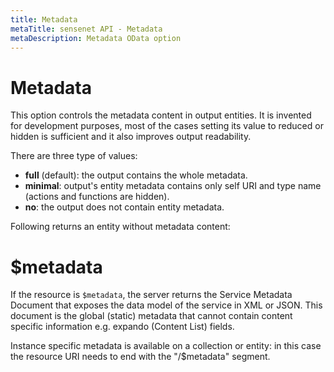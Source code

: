 ```yaml
---
title: Metadata
metaTitle: sensenet API - Metadata
metaDescription: Metadata OData option
---
```


# Metadata

This option controls the metadata content in output entities. It is invented for development purposes, most of the cases setting its value to reduced or hidden is sufficient and it also improves output readability.

There are three type of values:

- **full** (default): the output contains the whole metadata.
- **minimal**: output's entity metadata contains only self URI and type name (actions and functions are hidden).
- **no**: the output does not contain entity metadata.

Following returns an entity without metadata content:

<tab category="basic-concepts" article="metadata" example="metadata" />

# $metadata

If the resource is `$metadata`, the server returns the Service Metadata Document that exposes the data model of the service in XML or JSON. This document is the global (static) metadata that cannot contain content specific information e.g. expando (Content List) fields.

<tab category="basic-concepts" article="metadata" example="global-metadata" />

Instance specific metadata is available on a collection or entity: in this case the resource URI needs to end with the "/$metadata" segment.

<tab category="basic-concepts" article="metadata" example="doclib-metadata" />
